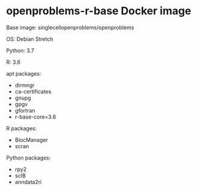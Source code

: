 # openproblems-r-base Docker image

Base image: singlecellopenproblems/openproblems

OS: Debian Stretch

Python: 3.7

R: 3.6

apt packages:

* dirmngr
* ca-certificates
* gnupg
* gpgv
* gfortran
* r-base-core=3.6

R packages:

* BiocManager
* scran

Python packages:

* rpy2
* scIB
* anndata2ri
